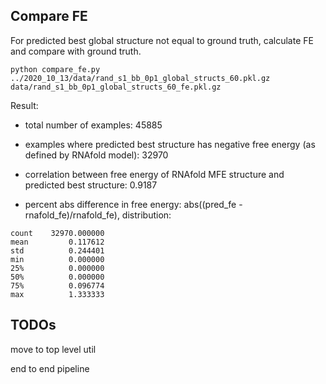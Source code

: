 

## Compare FE

For predicted best global structure not equal to ground truth,
calculate FE and compare with ground truth.


```
python compare_fe.py ../2020_10_13/data/rand_s1_bb_0p1_global_structs_60.pkl.gz data/rand_s1_bb_0p1_global_structs_60_fe.pkl.gz
```


Result:

- total number of examples: 45885

- examples where predicted best structure has negative free energy (as defined by RNAfold model): 32970

- correlation between free energy of RNAfold MFE structure and predicted best structure: 0.9187

- percent abs difference in free energy: abs((pred_fe - rnafold_fe)/rnafold_fe), distribution:

```
count    32970.000000
mean         0.117612
std          0.244401
min          0.000000
25%          0.000000
50%          0.000000
75%          0.096774
max          1.333333
```



## TODOs

move to top level util

end to end pipeline





